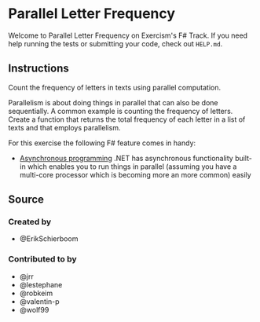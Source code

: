 # Parallel Letter Frequency

Welcome to Parallel Letter Frequency on Exercism's F# Track.
If you need help running the tests or submitting your code, check out `HELP.md`.

## Instructions

Count the frequency of letters in texts using parallel computation.

Parallelism is about doing things in parallel that can also be done
sequentially. A common example is counting the frequency of letters.
Create a function that returns the total frequency of each letter in a
list of texts and that employs parallelism.

For this exercise the following F# feature comes in handy:

- [Asynchronous programming](https://fsharpforfunandprofit.com/posts/concurrency-async-and-parallel/) .NET has asynchronous functionality built-in which enables you to run things in parallel (assuming you have a multi-core processor which is becoming more an more common) easily

## Source

### Created by

- @ErikSchierboom

### Contributed to by

- @jrr
- @lestephane
- @robkeim
- @valentin-p
- @wolf99